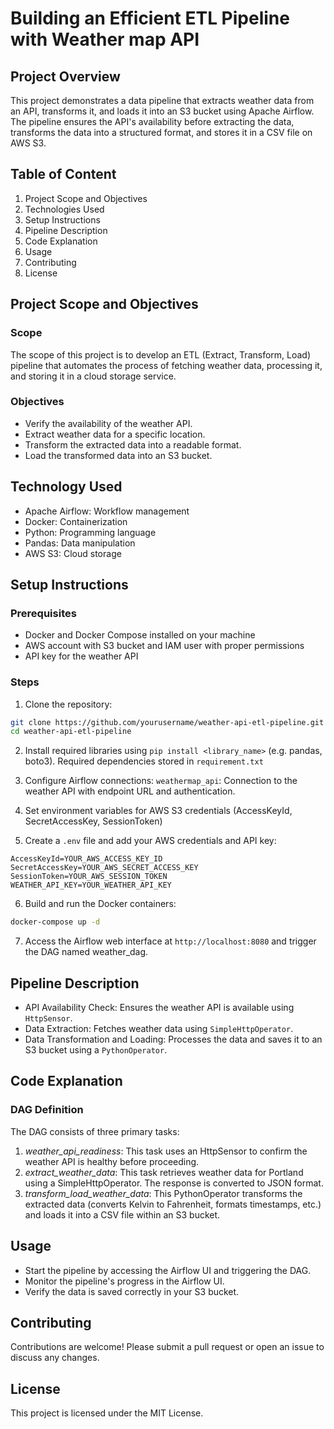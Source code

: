 # Building an Efficient ETL Pipeline with Weather map API


##  Project Overview
This project demonstrates a data pipeline that extracts weather data from an API, transforms it, and loads it into an S3 bucket using Apache Airflow. The pipeline ensures the API's availability before extracting the data, transforms the data into a structured format, and stores it in a CSV file on AWS S3.

## Table of Content
1. Project Scope and Objectives
2. Technologies Used
3. Setup Instructions
4. Pipeline Description
5. Code Explanation
6. Usage
7. Contributing
8. License

## Project Scope and Objectives

### Scope
The scope of this project is to develop an ETL (Extract, Transform, Load) pipeline that automates the process of fetching weather data, processing it, and storing it in a cloud storage service.

### Objectives
- Verify the availability of the weather API.
- Extract weather data for a specific location.
- Transform the extracted data into a readable format.
- Load the transformed data into an S3 bucket.

## Technology Used
- Apache Airflow: Workflow management
- Docker: Containerization
- Python: Programming language
- Pandas: Data manipulation
- AWS S3: Cloud storage

## Setup Instructions

### Prerequisites
- Docker and Docker Compose installed on your machine
- AWS account with S3 bucket and IAM user with proper permissions
- API key for the weather API

### Steps
1. Clone the repository:
```bash
git clone https://github.com/yourusername/weather-api-etl-pipeline.git
cd weather-api-etl-pipeline
```

2. Install required libraries using `pip install <library_name>` (e.g. pandas, boto3). Required dependencies stored in `requirement.txt`

3. Configure Airflow connections:
`weathermap_api`: Connection to the weather API with endpoint URL and authentication.

4. Set environment variables for AWS S3 credentials (AccessKeyId, SecretAccessKey, SessionToken)

5. Create a `.env` file and add your AWS credentials and API key:
```plaintext
AccessKeyId=YOUR_AWS_ACCESS_KEY_ID
SecretAccessKey=YOUR_AWS_SECRET_ACCESS_KEY
SessionToken=YOUR_AWS_SESSION_TOKEN
WEATHER_API_KEY=YOUR_WEATHER_API_KEY
```

6. Build and run the Docker containers:
```bash
docker-compose up -d
```

7. Access the Airflow web interface at `http://localhost:8080` and trigger the DAG named weather_dag.

## Pipeline Description
- API Availability Check: Ensures the weather API is available using `HttpSensor`.
- Data Extraction: Fetches weather data using `SimpleHttpOperator`.
- Data Transformation and Loading: Processes the data and saves it to an S3 bucket using a `PythonOperator`.

## Code Explanation

### DAG Definition
The DAG consists of three primary tasks:

1. *weather_api_readiness*: This task uses an HttpSensor to confirm the weather API is healthy before proceeding.
2. *extract_weather_data*: This task retrieves weather data for Portland using a SimpleHttpOperator. The response is converted to JSON format.
3. *transform_load_weather_data*: This PythonOperator transforms the extracted data (converts Kelvin to Fahrenheit, formats timestamps, etc.) and loads it into a CSV file within an S3 bucket.

## Usage
- Start the pipeline by accessing the Airflow UI and triggering the DAG.
- Monitor the pipeline's progress in the Airflow UI.
- Verify the data is saved correctly in your S3 bucket.

## Contributing 
Contributions are welcome! Please submit a pull request or open an issue to discuss any changes.

## License
This project is licensed under the MIT License.




